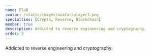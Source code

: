 ```yaml
---
name: FlaB
avatar: /static/images/avatar/player3.png
specialties: [Crypto, Reverse, Blockchain]
member: true
description: Addicted to reverse engineering and cryptography.
order: 3
---
```


Addicted to reverse engineering and cryptography.

